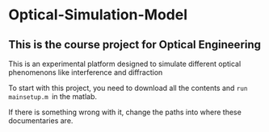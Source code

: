 # Optical-Simulation-Model

## This is the course project for Optical Engineering

This is an experimental platform designed to simulate different optical phenomenons like interference and diffraction

To start with this project, you need to download all the contents and `run mainsetup.m `in the matlab. 

If there is something wrong with it, change the paths into where these documentaries are.
